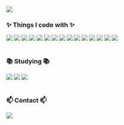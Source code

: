 <img src="https://capsule-render.vercel.app/api?type=transparent&color=auto&height=300&section=header&text=🙌Welcome🙌&desc=YeongUk's%20Github&descSize=45&descAlign=70&descAlignY=75&fontSize=90&animation=fadeIn&fontColor=A9A9F5" />

<!--내용 부분-->
<h3>✨ Things I code with ✨</h3>
<div>
<img src="https://img.shields.io/badge/html5-E34F26?style=for-the-badge&logo=html5&logoColor=white">
<img src="https://img.shields.io/badge/css-1572B6?style=for-the-badge&logo=css3&logoColor=white">
<img src="https://img.shields.io/badge/javascript-F7DF1E?style=for-the-badge&logo=javascript&logoColor=black">
<img src="https://img.shields.io/badge/react-45B8D8?style=for-the-badge&logo=react&logoColor=white">
<img src="https://img.shields.io/badge/mongoDB-47A248?style=for-the-badge&logo=MongoDB&logoColor=white">
<img src="https://img.shields.io/badge/node.js-339933?style=for-the-badge&logo=Node.js&logoColor=white">
<img src="https://img.shields.io/badge/express-000000?style=for-the-badge&logo=express&logoColor=white">
<img src="https://img.shields.io/badge/bootstrap-7952B3?style=for-the-badge&logo=bootstrap&logoColor=white">
<img src="https://img.shields.io/badge/github-181717?style=for-the-badge&logo=github&logoColor=white">
<img src="https://img.shields.io/badge/npm-CB3837?style=for-the-badge&logo=npm&logoColor=white">
<img src="https://img.shields.io/badge/prettier-F7B93E?style=for-the-badge&logo=prettier&logoColor=white">
<!-- <img src="https://img.shields.io/badge/webpack-8DD6F9?style=for-the-badge&logo=webpack&logoColor=white"> -->
<!-- <img src="https://img.shields.io/badge/heroku-430098?style=for-the-badge&logo=heroku&logoColor=white"> -->
  <img src="https://img.shields.io/badge/styled--components-DB7093?style=for-the-badge&logo=styled-components&logoColor=ffd35b" />
    <img src="https://img.shields.io/badge/git-F05033.svg?style=for-the-badge&logo=git&logoColor=white" />
  <img src="https://img.shields.io/badge/Notion-F3F3F3.svg?style=for-the-badge&logo=notion&logoColor=black" />
  <img src="https://img.shields.io/badge/figma-F24E1E.svg?style=for-the-badge&logo=figma&logoColor=white" />
</div>

<br>

<h3>📚 Studying 📚</h3>
<div>
  <img src="https://img.shields.io/badge/typescript-007ACC.svg?style=for-the-badge&logo=typescript&logoColor=white" />
    <img src="https://img.shields.io/badge/react Native-45B8D8.svg?style=for-the-badge&logo=react&logoColor=white" />
    <img src="https://img.shields.io/badge/redux-764ABC.svg?style=for-the-badge&logo=redux&logoColor=white" />
</div>

<br>

<h3>📫 Contact 📫</h3>
<div>

  <a href="mailto:yeonguk0201@gmail.com" style="text-decoration:none">
    <img
      src="https://img.shields.io/badge/yeonguk0201@gmail.com-D14836?style=for-the-badge&logo=gmail&logoColor=white"/>&nbsp
  </a>
</div>



